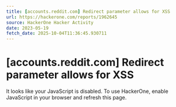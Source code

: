 ```yaml
---
title: [accounts.reddit.com] Redirect parameter allows for XSS
url: https://hackerone.com/reports/1962645
source: HackerOne Hacker Activity
date: 2023-05-19
fetch_date: 2025-10-04T11:36:45.930711
---
```


# [accounts.reddit.com] Redirect parameter allows for XSS

It looks like your JavaScript is disabled. To use HackerOne, enable JavaScript in your browser and refresh this page.